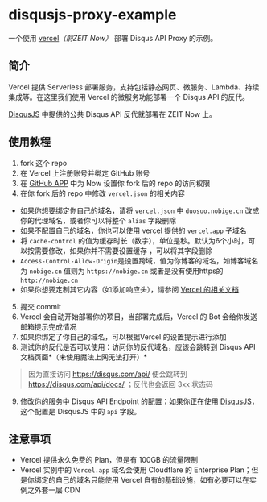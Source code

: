 # disqusjs-proxy-example

一个使用 [vercel](https://vercel.com/)*（前ZEIT Now）* 部署 Disqus API Proxy 的示例。

## 简介

Vercel 提供 Serverless 部署服务，支持包括静态网页、微服务、Lambda、持续集成等。在这里我们使用 Vercel 的微服务功能部署一个 Disqus API 的反代。

[DisqusJS](https://github.com/SukkaW/DisqusJS) 中提供的公共 Disqus API 反代就部署在 ZEIT Now 上。

## 使用教程

1. fork 这个 repo
2. 在 Vercel  上注册账号并绑定 GitHub 账号
3. 在 [GitHub APP](https://github.com/settings/installations) 中为 Now 设置你 fork 后的 repo 的访问权限
4. 在你 fork 后的 repo 中修改 `vercel.json` 的相关内容
  - 如果你想要绑定你自己的域名，请将 `vercel.json` 中 `duosuo.nobige.cn` 改成你的代理域名，或者你可以将整个 `alias` 字段删除
  - 如果不配置自己的域名，你也可以使用 vercel 提供的 `vercel.app` 子域名
  - 将 `cache-control` 的值为缓存时长（数字），单位是秒。默认为6个小时，可以按需要修改，如果你并不需要设置缓存 ，可以将其字段删除
  - `Access-Control-Allow-Origin`是设置跨域，值为你博客的域名，如博客域名为 `nobige.cn` 值则为 `https://nobige.cn` 或者是没有使用https的 `http://nobige.cn`
  - 如果你想要定制其它内容（如添加响应头），请参阅 [Vercel 的相关文档](https://vercel.com/docs/introduction)
5. 提交 commit
6. Vercel 会自动开始部署你的项目，当部署完成后，Vercel 的 Bot 会给你发送邮箱提示完成情况
7. 如果你绑定了你自己的域名，可以根据Vercel 的设置提示进行添加
8. 测试你的反代是否可以使用：访问你的反代域名，应该会跳转到 Disqus API 文档页面*（未使用魔法上网无法打开）*
  > 因为直接访问 https://disqus.com/api/ 便会跳转到 https://disqus.com/api/docs/ ；反代也会返回 3xx 状态码
9. 修改你的服务中 Disqus API Endpoint 的配置；如果你正在使用 [DisqusJS](https://github.com/SukkaW/DisqusJS)，这个配置是 DisqusJS 中的 `api` 字段。

## 注意事项

- Vercel 提供永久免费的 Plan，但是有 100GB 的流量限制
- Vercel 实例中的 `Vercel.app` 域名会使用 Cloudflare 的 Enterprise Plan；但是你绑定的自己的域名只能使用 Vercel 自有的基础设施，如有必要可以在实例之外套一层 CDN

